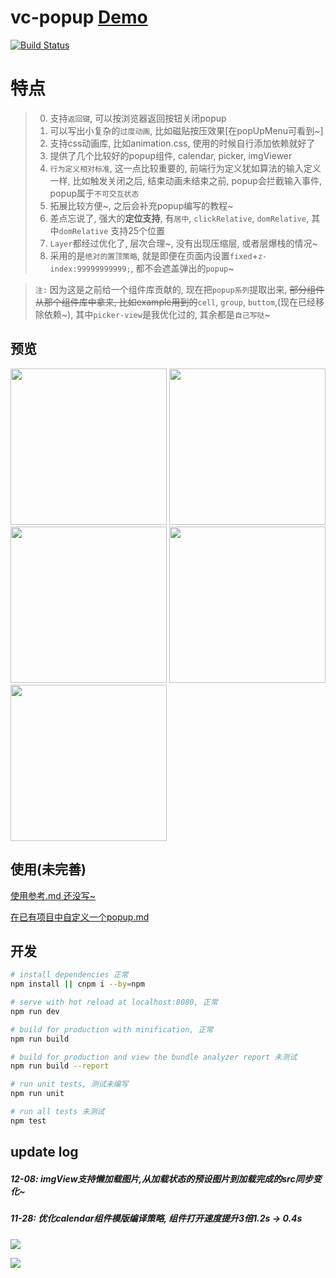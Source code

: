 # vc-popup [Demo](https://deepkolos.github.io/vc-popup/)

[![Build Status](https://travis-ci.org/deepkolos/vc-popup.svg?branch=master)](https://travis-ci.org/deepkolos/vc-popup)

# 特点

> 0. 支持`返回键`, 可以按浏览器返回按钮关闭popup
> 1. 可以写出小复杂的`过度动画`, 比如磁贴按压效果[在popUpMenu可看到~]
> 2. 支持css动画库, 比如animation.css, 使用的时候自行添加依赖就好了
> 3. 提供了几个比较好的popup组件, calendar, picker, imgViewer
> 4. `行为定义相对标准`, 这一点比较重要的, 前端行为定义犹如算法的输入定义一样, 比如触发关闭之后, 结束动画未结束之前, popup会拦截输入事件, popup属于`不可交互状态`
> 5. 拓展比较方便~, 之后会补充popup编写的教程~
> 6. 差点忘说了, 强大的**定位支持**, 有`居中`, `clickRelative`, `domRelative`, 其中`domRelative` 支持25个位置
> 7. `Layer`都经过优化了, 层次合理~, 没有出现压缩层, 或者层爆栈的情况~
> 8. 采用的是`绝对的置顶策略`, 就是即便在页面内设置`fixed`+`z-index:99999999999;`, 都不会遮盖弹出的`popup`~

> `注:` 因为这是之前给一个组件库贡献的, 现在把`popup系列`提取出来, ~~部分组件从那个组件库中拿来, 比如example用到的~~`cell`, `group`, `buttom`,(现在已经移除依赖~), 其中`picker-view`是我优化过的, 其余都是`自己写哒`~ 
 

## 预览

<div>
  <img src="https://raw.githubusercontent.com/deepkolos/vc-popup/master/static/domRelative-25-location.png" width = "250" alt="" style="display:inline-block;"/>
  <img src="https://raw.githubusercontent.com/deepkolos/vc-popup/master/static/popup-calendar.gif" width = "250" alt="" style="display:inline-block;"/>
  <img src="https://raw.githubusercontent.com/deepkolos/vc-popup/master/static/popup-picker.gif" width = "250" alt="" style="display:inline-block;"/>
  <img src="https://raw.githubusercontent.com/deepkolos/vc-popup/master/static/popup-img-viewer2.gif" width = "250" alt="" style="display:inline-block;"/>
  <img src="https://raw.githubusercontent.com/deepkolos/vc-popup/master/static/popup-tile-press.gif" width = "250" alt="" style="display:inline-block;"/>
</div>

## 使用(未完善)

[使用参考.md 还没写~]()

[在已有项目中自定义一个popup.md](https://github.com/deepkolos/vc-popup/blob/master/doc/create-a-custom-popup.md)


## 开发

``` bash
# install dependencies 正常
npm install || cnpm i --by=npm

# serve with hot reload at localhost:8080, 正常
npm run dev

# build for production with minification, 正常
npm run build

# build for production and view the bundle analyzer report 未测试
npm run build --report

# run unit tests, 测试未编写
npm run unit

# run all tests 未测试
npm test
```

## update log

##### 12-08: imgView支持懒加载图片,从加载状态的预设图片到加载完成的src同步变化~


##### 11-28: 优化calendar组件模版编译策略, 组件打开速度提升3倍1.2s -> 0.4s

![](https://user-gold-cdn.xitu.io/2017/11/28/1600074a1f937307?imageView2/0/w/1280/h/960/format/webp/ignore-error/1)

![](https://user-gold-cdn.xitu.io/2017/11/28/1600074f84f1e54e?imageView2/0/w/1280/h/960/format/webp/ignore-error/1)